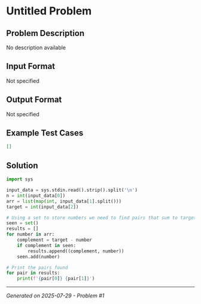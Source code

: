 # Untitled Problem

## Problem Description
No description available

## Input Format
Not specified

## Output Format
Not specified

## Example Test Cases
```json
[]
```

## Solution
```python
import sys

input_data = sys.stdin.read().strip().split('\n')
n = int(input_data[0])
arr = list(map(int, input_data[1].split()))
target = int(input_data[2])

# Using a set to store numbers we need to find pairs that sum to target
seen = set()
results = []
for number in arr:
    complement = target - number
    if complement in seen:
        results.append((complement, number))
    seen.add(number)

# Print the pairs found
for pair in results:
    print(f'{pair[0]} {pair[1]}')
```

---
*Generated on 2025-07-29 - Problem #1*